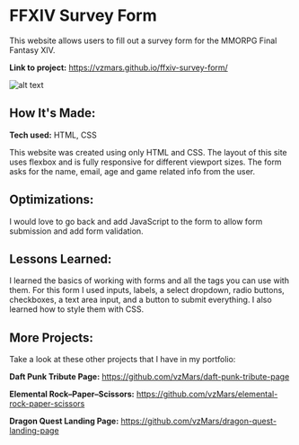 # FFXIV Survey Form

This website allows users to fill out a survey form for the MMORPG Final Fantasy XIV.

**Link to project:** https://vzmars.github.io/ffxiv-survey-form/

![alt text](https://i.imgur.com/iHqHrbk.jpg)

## How It's Made:

**Tech used:** HTML, CSS

This website was created using only HTML and CSS. The layout of this site uses flexbox and is fully responsive for different viewport sizes. The form asks for the name, email, age and game related info from the user.

## Optimizations:

I would love to go back and add JavaScript to the form to allow form submission and add form validation.

## Lessons Learned:

I learned the basics of working with forms and all the tags you can use with them. For this form I used inputs, labels, a select dropdown, radio buttons, checkboxes, a text area input, and a button to submit everything. I also learned how to style them with CSS.

## More Projects:

Take a look at these other projects that I have in my portfolio:

**Daft Punk Tribute Page:** https://github.com/vzMars/daft-punk-tribute-page

**Elemental Rock–Paper–Scissors:** https://github.com/vzMars/elemental-rock-paper-scissors

**Dragon Quest Landing Page:** https://github.com/vzMars/dragon-quest-landing-page
